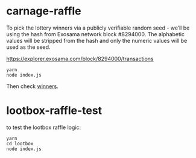 # carnage-raffle

To pick the lottery winners via a publicly verifiable random seed - we’ll be using the hash from Exosama network block #8294000. The alphabetic values will be stripped from the hash and only the numeric values will be used as the seed.

https://explorer.exosama.com/block/8294000/transactions

```
yarn
node index.js
```

Then check [winners](./winners.json).

# lootbox-raffle-test

to test the lootbox raffle logic:

```
yarn
cd lootbox
node index.js

```
